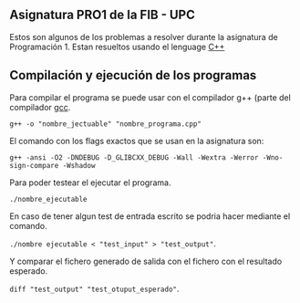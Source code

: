 ## Asignatura PRO1 de la FIB - UPC
Estos son algunos de los problemas a resolver durante la asignatura de Programación 1. Estan resueltos usando el lenguage [C++](https://cplusplus.com/)

## Compilación y ejecución de los programas
Para compilar el programa se puede usar con el compilador g++ (parte del compilador [gcc](https://gcc.gnu.org/).

`g++ -o "nombre_jectuable" "nombre_programa.cpp"`

El comando con los flags exactos que se usan en la asignatura son:

`g++ -ansi -O2 -DNDEBUG -D_GLIBCXX_DEBUG -Wall -Wextra -Werror
-Wno-sign-compare -Wshadow`

Para poder testear el ejecutar el programa.

`./nombre_ejecutable`

En caso de tener algun test de entrada escrito se podria hacer mediante el comando.

`./nombre ejecutable < "test_input" > "test_output"`.

Y comparar el fichero generado de salida con el fichero con el resultado esperado.

`diff "test_output" "test_otuput_esperado"`.